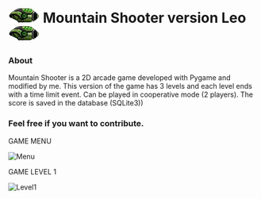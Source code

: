 ![alt text](https://github.com/Leonardo-Virginio-Rodrigues/Mountain-Shooter---Leonardo/blob/main/asset/Player1.png?raw=true "Mountain Shooter") Mountain Shooter version Leo ![alt text](https://github.com/Leonardo-Virginio-Rodrigues/Mountain-Shooter---Leonardo/blob/main/asset/Player1.png?raw=true "Mountain Shooter")
===============
 

### About

Mountain Shooter is a 2D arcade game developed with Pygame and modified by me. This version of the game has 3 levels and each level ends with a time limit event.
Can be played in cooperative mode (2 players).
The score is saved in the database (SQLite3))


### Feel free if you want to contribute.



GAME MENU

![Menu](https://github.com/user-attachments/assets/c9524f59-6ebd-443a-82c0-53b63eb2128f)

GAME LEVEL 1

![Level1](https://github.com/user-attachments/assets/8af63514-178d-44c9-9eb0-299e0aee0933)
